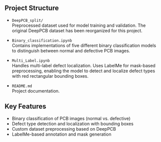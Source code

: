 ## Project Structure

- `DeepPCB_split/`  
  Preprocessed dataset used for model training and validation. The original DeepPCB dataset has been reorganized for this project.

- `Binary_classification.ipynb`  
  Contains implementations of five different binary classification models to distinguish between normal and defective PCB images.

- `Multi_Label.ipynb`  
  Handles multi-label defect localization. Uses LabelMe for mask-based preprocessing, enabling the model to detect and localize defect types with red rectangular bounding boxes.

- `README.md`  
  Project documentation.

## Key Features

- Binary classification of PCB images (normal vs. defective)
- Defect type detection and localization with bounding boxes
- Custom dataset preprocessing based on DeepPCB
- LabelMe-based annotation and mask generation